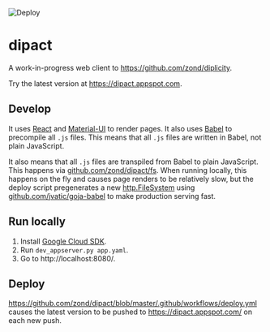 ![Deploy](https://github.com/zond/dipact/workflows/Deploy/badge.svg)

# dipact

A work-in-progress web client to https://github.com/zond/diplicity.

Try the latest version at https://dipact.appspot.com.

## Develop

It uses [React](https://reactjs.org/) and [Material-UI](https://material-ui.com/) to render pages. It also uses [Babel](https://babeljs.io/) to precompile all `.js` files. This means that all `.js` files are written in Babel, not plain JavaScript.

It also means that all `.js` files are transpiled from Babel to plain JavaScript. This happens via [github.com/zond/dipact/fs](https://godoc.org/github.com/zond/dipact/fs#FileSystem). When running locally, this happens on the fly and causes page renders to be relatively slow, but the deploy script pregenerates a new [http.FileSystem](https://golang.org/pkg/net/http/#FileSystem) using [github.com/jvatic/goja-babel](https://github.com/jvatic/goja-babel) to make production serving fast.

## Run locally

1) Install [Google Cloud SDK](https://cloud.google.com/sdk/docs).
2) Run `dev_appserver.py app.yaml`.
3) Go to http://localhost:8080/.

## Deploy

https://github.com/zond/dipact/blob/master/.github/workflows/deploy.yml causes the latest version to be pushed to https://dipact.appspot.com/ on each new push.
